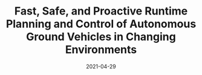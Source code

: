 ---
title: "Fast, Safe, and Proactive Runtime Planning and Control of Autonomous Ground Vehicles in Changing Environments"
collection: publications
detail: "disabled"
# permalink: /publication/Traversability-SIEDS21
# excerpt: 'This paper is about the number 2. The number 3 is left for future work.'
date: 2021-04-29
venue: '2021 Systems and Information Engineering Design Symposium (SIEDS)'
link: 'https://ieeexplore.ieee.org/abstract/document/9483719'
paperurl: '/files/pdf/publications/Fast_Safe_and_Proactive_Runtime_Planning_and_Control_of_Autonomous_Ground_Vehicles_in_Changing_Environments.pdf'
citation: 'Glaubit, G., Kleeman, K., Law, N., Thomas, J., <strong>Gao, S.</strong>, Peddi, R., Yel, E. and Bezzo, N., 2021, April. Fast, Safe, and Proactive Runtime Planning and Control of Autonomous Ground Vehicles in Changing Environments. In 2021 Systems and Information Engineering Design Symposium (<strong>SIEDS</strong>) (pp. 1-6). IEEE.'
order_number: 50
---